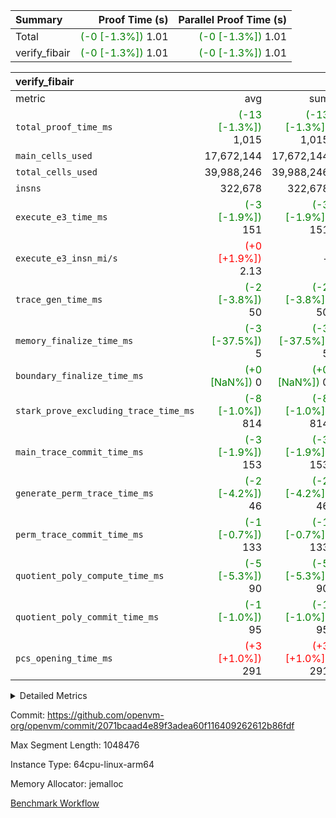 | Summary | Proof Time (s) | Parallel Proof Time (s) |
|:---|---:|---:|
| Total | <span style='color: green'>(-0 [-1.3%])</span> 1.01 | <span style='color: green'>(-0 [-1.3%])</span> 1.01 |
| verify_fibair | <span style='color: green'>(-0 [-1.3%])</span> 1.01 | <span style='color: green'>(-0 [-1.3%])</span> 1.01 |


| verify_fibair |||||
|:---|---:|---:|---:|---:|
|metric|avg|sum|max|min|
| `total_proof_time_ms ` | <span style='color: green'>(-13 [-1.3%])</span> 1,015 | <span style='color: green'>(-13 [-1.3%])</span> 1,015 | <span style='color: green'>(-13 [-1.3%])</span> 1,015 | <span style='color: green'>(-13 [-1.3%])</span> 1,015 |
| `main_cells_used     ` |  17,672,144 |  17,672,144 |  17,672,144 |  17,672,144 |
| `total_cells_used    ` |  39,988,246 |  39,988,246 |  39,988,246 |  39,988,246 |
| `insns               ` |  322,678 |  322,678 |  322,678 |  322,678 |
| `execute_e3_time_ms  ` | <span style='color: green'>(-3 [-1.9%])</span> 151 | <span style='color: green'>(-3 [-1.9%])</span> 151 | <span style='color: green'>(-3 [-1.9%])</span> 151 | <span style='color: green'>(-3 [-1.9%])</span> 151 |
| `execute_e3_insn_mi/s` | <span style='color: red'>(+0 [+1.9%])</span> 2.13 | -          | <span style='color: red'>(+0 [+1.9%])</span> 2.13 | <span style='color: red'>(+0 [+1.9%])</span> 2.13 |
| `trace_gen_time_ms   ` | <span style='color: green'>(-2 [-3.8%])</span> 50 | <span style='color: green'>(-2 [-3.8%])</span> 50 | <span style='color: green'>(-2 [-3.8%])</span> 50 | <span style='color: green'>(-2 [-3.8%])</span> 50 |
| `memory_finalize_time_ms` | <span style='color: green'>(-3 [-37.5%])</span> 5 | <span style='color: green'>(-3 [-37.5%])</span> 5 | <span style='color: green'>(-3 [-37.5%])</span> 5 | <span style='color: green'>(-3 [-37.5%])</span> 5 |
| `boundary_finalize_time_ms` | <span style='color: green'>(+0 [NaN%])</span> 0 | <span style='color: green'>(+0 [NaN%])</span> 0 | <span style='color: green'>(+0 [NaN%])</span> 0 | <span style='color: green'>(+0 [NaN%])</span> 0 |
| `stark_prove_excluding_trace_time_ms` | <span style='color: green'>(-8 [-1.0%])</span> 814 | <span style='color: green'>(-8 [-1.0%])</span> 814 | <span style='color: green'>(-8 [-1.0%])</span> 814 | <span style='color: green'>(-8 [-1.0%])</span> 814 |
| `main_trace_commit_time_ms` | <span style='color: green'>(-3 [-1.9%])</span> 153 | <span style='color: green'>(-3 [-1.9%])</span> 153 | <span style='color: green'>(-3 [-1.9%])</span> 153 | <span style='color: green'>(-3 [-1.9%])</span> 153 |
| `generate_perm_trace_time_ms` | <span style='color: green'>(-2 [-4.2%])</span> 46 | <span style='color: green'>(-2 [-4.2%])</span> 46 | <span style='color: green'>(-2 [-4.2%])</span> 46 | <span style='color: green'>(-2 [-4.2%])</span> 46 |
| `perm_trace_commit_time_ms` | <span style='color: green'>(-1 [-0.7%])</span> 133 | <span style='color: green'>(-1 [-0.7%])</span> 133 | <span style='color: green'>(-1 [-0.7%])</span> 133 | <span style='color: green'>(-1 [-0.7%])</span> 133 |
| `quotient_poly_compute_time_ms` | <span style='color: green'>(-5 [-5.3%])</span> 90 | <span style='color: green'>(-5 [-5.3%])</span> 90 | <span style='color: green'>(-5 [-5.3%])</span> 90 | <span style='color: green'>(-5 [-5.3%])</span> 90 |
| `quotient_poly_commit_time_ms` | <span style='color: green'>(-1 [-1.0%])</span> 95 | <span style='color: green'>(-1 [-1.0%])</span> 95 | <span style='color: green'>(-1 [-1.0%])</span> 95 | <span style='color: green'>(-1 [-1.0%])</span> 95 |
| `pcs_opening_time_ms ` | <span style='color: red'>(+3 [+1.0%])</span> 291 | <span style='color: red'>(+3 [+1.0%])</span> 291 | <span style='color: red'>(+3 [+1.0%])</span> 291 | <span style='color: red'>(+3 [+1.0%])</span> 291 |



<details>
<summary>Detailed Metrics</summary>

|  | verify_program_compile_ms | total_cells | stark_prove_excluding_trace_time_ms | quotient_poly_compute_time_ms | quotient_poly_commit_time_ms | perm_trace_commit_time_ms | pcs_opening_time_ms | main_trace_commit_time_ms | app proof_time_ms |
| --- | --- | --- | --- | --- | --- | --- | --- | --- |
|  | 7 | 65,536 | 39 | 1 | 6 | 0 | 24 | 6 | 2,078 | 

| air_name | rows | quotient_deg | main_cols | interactions | constraints | cells |
| --- | --- | --- | --- | --- | --- | --- |
| AccessAdapterAir<2> |  | 2 |  | 5 | 12 |  | 
| AccessAdapterAir<4> |  | 2 |  | 5 | 12 |  | 
| AccessAdapterAir<8> |  | 2 |  | 5 | 12 |  | 
| FibonacciAir | 32,768 | 1 | 2 |  | 5 | 65,536 | 
| FriReducedOpeningAir |  | 2 |  | 39 | 71 |  | 
| JalRangeCheckAir |  | 2 |  | 9 | 14 |  | 
| NativePoseidon2Air<BabyBearParameters>, 1> |  | 2 |  | 136 | 572 |  | 
| PhantomAir |  | 2 |  | 3 | 5 |  | 
| ProgramAir |  | 1 |  | 1 | 4 |  | 
| VariableRangeCheckerAir |  | 1 |  | 1 | 4 |  | 
| VmAirWrapper<AluNativeAdapterAir, FieldArithmeticCoreAir> |  | 2 |  | 15 | 27 |  | 
| VmAirWrapper<BranchNativeAdapterAir, BranchEqualCoreAir<1> |  | 2 |  | 11 | 25 |  | 
| VmAirWrapper<NativeAdapterAir<2, 0>, PublicValuesCoreAir> |  | 2 |  | 11 | 29 |  | 
| VmAirWrapper<NativeLoadStoreAdapterAir<1>, NativeLoadStoreCoreAir<1> |  | 2 |  | 15 | 20 |  | 
| VmAirWrapper<NativeLoadStoreAdapterAir<4>, NativeLoadStoreCoreAir<4> |  | 2 |  | 15 | 20 |  | 
| VmAirWrapper<NativeVectorizedAdapterAir<4>, FieldExtensionCoreAir> |  | 2 |  | 15 | 27 |  | 
| VmConnectorAir |  | 2 |  | 5 | 11 |  | 
| VolatileBoundaryAir |  | 2 |  | 7 | 19 |  | 

| group | trace_gen_time_ms | total_proof_time_ms | total_cells_used | total_cells | system_trace_gen_time_ms | stark_prove_excluding_trace_time_ms | single_trace_gen_time_ms | quotient_poly_compute_time_ms | quotient_poly_commit_time_ms | perm_trace_commit_time_ms | pcs_opening_time_ms | memory_finalize_time_ms | main_trace_commit_time_ms | main_cells_used | insns | generate_perm_trace_time_ms | fri.log_blowup | execute_e3_time_ms | execute_e3_insn_mi/s | boundary_finalize_time_ms |
| --- | --- | --- | --- | --- | --- | --- | --- | --- | --- | --- | --- | --- | --- | --- | --- | --- | --- | --- | --- | --- |
| verify_fibair | 50 | 1,015 | 39,988,246 | 62,474,410 | 50 | 814 | 2 | 90 | 95 | 133 | 291 | 5 | 153 | 17,672,144 | 322,678 | 46 | 1 | 151 | 2.13 | 0 | 

| group | air_name | rows | prep_cols | perm_cols | main_cols | cells |
| --- | --- | --- | --- | --- | --- | --- |
| verify_fibair | AccessAdapterAir<2> | 131,072 |  | 16 | 11 | 3,538,944 | 
| verify_fibair | AccessAdapterAir<4> | 65,536 |  | 16 | 13 | 1,900,544 | 
| verify_fibair | AccessAdapterAir<8> | 128 |  | 16 | 17 | 4,224 | 
| verify_fibair | FriReducedOpeningAir | 2,048 |  | 84 | 27 | 227,328 | 
| verify_fibair | JalRangeCheckAir | 32,768 |  | 28 | 12 | 1,310,720 | 
| verify_fibair | NativePoseidon2Air<BabyBearParameters>, 1> | 32,768 |  | 312 | 398 | 23,265,280 | 
| verify_fibair | PhantomAir | 16,384 |  | 12 | 6 | 294,912 | 
| verify_fibair | ProgramAir | 8,192 |  | 8 | 10 | 147,456 | 
| verify_fibair | VariableRangeCheckerAir | 262,144 | 2 | 8 | 1 | 2,359,296 | 
| verify_fibair | VmAirWrapper<AluNativeAdapterAir, FieldArithmeticCoreAir> | 262,144 |  | 36 | 29 | 17,039,360 | 
| verify_fibair | VmAirWrapper<BranchNativeAdapterAir, BranchEqualCoreAir<1> | 32,768 |  | 28 | 23 | 1,671,168 | 
| verify_fibair | VmAirWrapper<NativeLoadStoreAdapterAir<1>, NativeLoadStoreCoreAir<1> | 65,536 |  | 40 | 21 | 3,997,696 | 
| verify_fibair | VmAirWrapper<NativeLoadStoreAdapterAir<4>, NativeLoadStoreCoreAir<4> | 32,768 |  | 40 | 27 | 2,195,456 | 
| verify_fibair | VmAirWrapper<NativeVectorizedAdapterAir<4>, FieldExtensionCoreAir> | 32,768 |  | 36 | 38 | 2,424,832 | 
| verify_fibair | VmConnectorAir | 2 | 1 | 16 | 5 | 42 | 
| verify_fibair | VolatileBoundaryAir | 65,536 |  | 20 | 12 | 2,097,152 | 

| group | trace_height_constraint | weighted_sum | threshold |
| --- | --- | --- | --- |
| verify_fibair | 0 | 1,085,444 | 2,013,265,921 | 
| verify_fibair | 1 | 5,411,200 | 2,013,265,921 | 
| verify_fibair | 2 | 542,722 | 2,013,265,921 | 
| verify_fibair | 3 | 5,476,612 | 2,013,265,921 | 
| verify_fibair | 4 | 65,536 | 2,013,265,921 | 
| verify_fibair | 5 | 12,851,850 | 2,013,265,921 | 

| trace_height_constraint | threshold |
| --- | --- |
| 0 | 2,013,265,921 | 

</details>


Commit: https://github.com/openvm-org/openvm/commit/2071bcaad4e89f3adea60f116409262612b86fdf

Max Segment Length: 1048476

Instance Type: 64cpu-linux-arm64

Memory Allocator: jemalloc

[Benchmark Workflow](https://github.com/openvm-org/openvm/actions/runs/16734841671)
